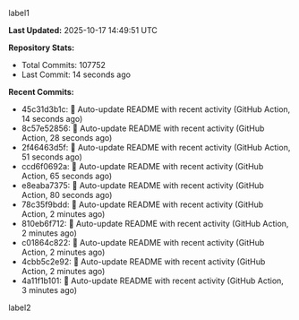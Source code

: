 
label1 
<!-- ACTIVITY_START -->
**Last Updated:** 2025-10-17 14:49:51 UTC

**Repository Stats:**
- Total Commits: 107752
- Last Commit: 14 seconds ago

**Recent Commits:**
- 45c31d3b1c: 🤖 Auto-update README with recent activity (GitHub Action, 14 seconds ago)
- 8c57e52856: 🤖 Auto-update README with recent activity (GitHub Action, 28 seconds ago)
- 2f46463d5f: 🤖 Auto-update README with recent activity (GitHub Action, 51 seconds ago)
- ccd6f0692a: 🤖 Auto-update README with recent activity (GitHub Action, 65 seconds ago)
- e8eaba7375: 🤖 Auto-update README with recent activity (GitHub Action, 80 seconds ago)
- 78c35f9bdd: 🤖 Auto-update README with recent activity (GitHub Action, 2 minutes ago)
- 810eb6f712: 🤖 Auto-update README with recent activity (GitHub Action, 2 minutes ago)
- c01864c822: 🤖 Auto-update README with recent activity (GitHub Action, 2 minutes ago)
- 4cbb5c2e92: 🤖 Auto-update README with recent activity (GitHub Action, 2 minutes ago)
- 4a11f1b101: 🤖 Auto-update README with recent activity (GitHub Action, 3 minutes ago)
<!-- ACTIVITY_END -->

label2
